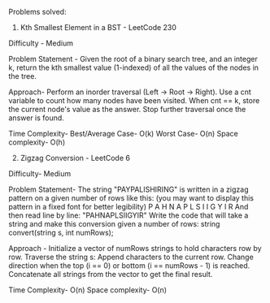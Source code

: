 Problems solved:

1. Kth Smallest Element in a BST - LeetCode 230

Difficulty - Medium 

Problem Statement - 
Given the root of a binary search tree, and an integer k, return the kth smallest value (1-indexed) of all the values of the nodes in the tree.

Approach- 
Perform an inorder traversal (Left → Root → Right).
Use a cnt variable to count how many nodes have been visited.
When cnt == k, store the current node's value as the answer.
Stop further traversal once the answer is found.

Time Complexity- 
    Best/Average Case- O(k)
    Worst Case- O(n)
Space complexity- O(h)

2. Zigzag Conversion - LeetCode 6

Difficulty- Medium

Problem Statement- 
The string "PAYPALISHIRING" is written in a zigzag pattern on a given number of rows like this: (you may want to display this pattern in a fixed font for better legibility)
P   A   H   N
A P L S I I G
Y   I   R
And then read line by line: "PAHNAPLSIIGYIR"
Write the code that will take a string and make this conversion given a number of rows: string convert(string s, int numRows);
  
Approach - 
Initialize a vector of numRows strings to hold characters row by row.
Traverse the string s:
    Append characters to the current row.
    Change direction when the top (i == 0) or bottom (i == numRows - 1) is reached.
Concatenate all strings from the vector to get the final result.

Time Complexity- O(n)
Space complexity- O(n)
